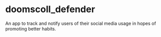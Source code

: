 # doomscoll_defender
An app to track and notify users of their social media usage in hopes of promoting better habits.
